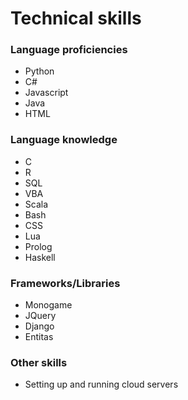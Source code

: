 # Technical skills

### Language proficiencies

* Python
* C#
* Javascript
* Java
* HTML

### Language knowledge

* C
* R
* SQL
* VBA
* Scala
* Bash
* CSS
* Lua
* Prolog
* Haskell

### Frameworks/Libraries

* Monogame
* JQuery
* Django
* Entitas

### Other skills

* Setting up and running cloud servers

